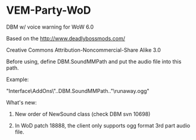 VEM-Party-WoD
=============

DBM w/ voice warning for WoW 6.0

Based on the http://www.deadlybossmods.com/

Creative Commons Attribution-Noncommercial-Share Alike 3.0

Before using, define DBM.SoundMMPath and put the audio file into this path.

Example:

"Interface\\AddOns\\"..DBM.SoundMMPath.."\\runaway.ogg"

What's new:

1. New order of NewSound class (check DBM svn 10698)

2. In WoD patch 18888, the client only supports ogg format 3rd part audio file.